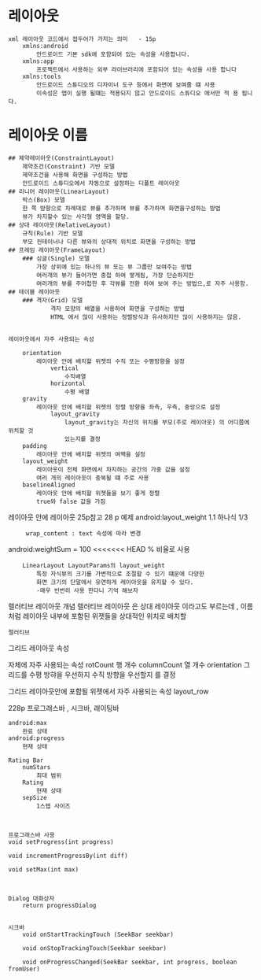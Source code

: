# 레이아웃 
    xml 레이아웃 코드에서 접두어가 가지는 의미   - 15p
        xmlns:android   
            안드로이드 기본 sdk에 포함되어 있는 속성을 사용합니다.
        xmlns:app
            프로젝트에서 사용하는 외부 라이브러리에 포함되어 있는 속성을 사용 합니다
        xmlns:tools
            안드로이드 스튜디오의 디자이너 도구 등에서 화면에 보여줄 떄 사용
            이속성은 앱이 실행 될떄는 적용되지 않고 안드로이드 스튜디오 에서만 적 용 됩니다.
    
# 레이아웃 이름
    ## 제약레이아웃(ConstraintLayout)
        제약조건(Constraint) 기반 모델 
        제약조건을 사용해 화면을 구성하는 방법
        안드로이드 스튜디오에서 자동으로 설정하는 디폴트 레이아웃
    ## 리니어 레이아웃(LinearLayout)
        박스(Box) 모델
        한 쪽 방향으로 차례대로 뷰를 추가하며 뷰를 추가하며 화면을구성하는 방법
        뷰가 차지할수 있는 사각형 영역을 할당.
    ## 상대 레이아웃(RelativeLayout)
        규칙(Rule) 기반 모델 
        부모 컨테이너나 다른 뷰와의 상대적 위치로 화면을 구성하는 방법
    ## 프레임 레이아웃(FrameLayout)
        ### 싱글(Single) 모델
            가장 상위에 있는 하나의 뷰 또는 뷰 그룹만 보여주는 방법 
            여러개의 뷰가 들어가면 중첩 하여 쌓게됨, 가장 단순하지만
            여러개의 뷰를 주어첩한 후 각뷰를 전환 하여 보여 주는 방법으,로 자주 사용함.
    ## 테이블 레이아웃
        ### 격자(Grid) 모델
                격자 모양의 배열을 사용하여 화면을 구성하는 방법
                HTML 에서 많이 사용하는 정렬방식과 유사하지만 많이 사용하지는 않음.

    
    레이아웃에서 자주 사용되는 속성
    
        orientation 
            레이아웃 안에 배치할 위젯의 수직 또는 수평방향을 설정
                vertical
                    수직배열
                horizontal
                    수평 배열
        gravity 
            레이아웃 안에 배치할 위젯의 정렬 방향을 좌측, 우측, 중앙으로 설정
                layout_gravity
                    layout_gravity는 자신의 위치를 부모(주로 레이아웃) 의 어디쯤에 위치할 것
                    있는지를 결정
        padding
            레이아웃 안에 배치할 위젯의 여백을 설정
        layout_weight
            레이아웃이 전체 화면에서 차지하는 공간의 가중 값을 설정
            여러 개의 레이아웃이 중복될 떄 주로 사용
        baselineAligned
            레이아웃 안에 배치할 위젯들을 보기 좋게 정렬
            true와 false 값을 가짐

레이아웃 안에 레이아웃 25p참고
28 p 예제 android:layout_weight 1.1 하나식 1/3 
         

         wrap_content : text 속성에 따라 변경


android:weightSum = 100 
<<<<<<< HEAD
            % 비율로 사용

        LinearLayout LayoutParams의 layout_weight
            특정 자식뷰의 크기를 가변적으로 조절할 수 있기 떄문에 다양한 
            화면 크기의 단말에서 유연하게 레이아웃을 유지할 수 있다.  
            -매우 빈번히 사용 한다니 기억 해보자


렐러티브 레이아웃
    개념 
        렐러티브 레이아웃 은 상대 레이아웃 이라고도 부르는데 ,
        이름처럼 레이아웃 내부에 포함된 위젯들을 상대적인 위치로 배치할

    렐러티브
















그리드 레이아웃 속성

<GridLayout> 자체에 자주 사용되는 속성
    rotCount
        행 개수
    columnCount 
        열 개수
    orientation
        그리드를 수평 방햐을 우선하지 수직 방향을 우선할지 를 결정

그리드 레이아웃안에 포함될 위젯에서 자주 사용되는 속성
    layout_row
        

228p 
    프로그래스바 , 시크바, 래이팅바
        
    android:max  
        완료 상태
    android:progress
        현재 상태
    
    Rating Bar
        numStars
            최대 범위
        Rating
            현재 상태
        sepSize
            1스텝 사이즈



    프로그래스바 사용
    void setProgress(int progress)

    void incrementProgressBy(int diff)

    void setMax(int max)



    Dialog 대화상자
        return progressDialog


    시크바 
        void onStartTrackingTouch (SeekBar seekbar)

        void onStopTrackingTouch(Seekbar seekbar)

        void onProgressChanged(SeekBar seekbar, int progress, boolean fromUser)






























         
    
    
    